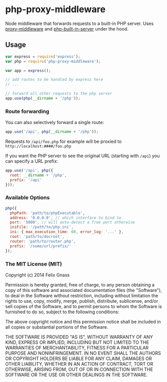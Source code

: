 # php-proxy-middleware

Node middleware that forwards requests to a built-in PHP server.
Uses [proxy-middleware](https://www.npmjs.org/package/proxy-middleware) and [php-built-in-server](https://www.npmjs.org/package/php-built-in-server) under the hood.


## Usage

```js
var express = require('express');
var php = require('php-proxy-middleware');

var app = express();

// add routes to be handled by express here
// ...

// forward all other requests to the php server
app.use(php(__dirname + '/php'));
```

### Route forwarding

You can also selectively forward a single route:

```js
app.use('/api', php(__dirname + '/php'));
```

Requests to `/api/foo.php` for example will be proxied to
`http://localhost:####/foo.php`

If you want the PHP server to see the original URL (starting with  `/api`)
you can specify a URL prefix:

```js
app.use('/api', php({
  root: __dirname + '/php',
  prefix: '/api'
}));
```

### Available Options

```js
php({
  phpPath: 'path/to/phpExecutable',
  address: '0.0.0.0', // which interface to bind to
  port: '5000', // will auto-detect a free port otherwise
  iniFile: '/path/to/php.ini',
  ini: { max_execution_time: 60, error_log: '...' },
  root: 'path/to/docroot',
  router: 'path/to/router.php',
  prefix: '/some/url/prefix/'
});
```


### The MIT License (MIT)

Copyright (c) 2014 Felix Gnass

Permission is hereby granted, free of charge, to any person obtaining a copy
of this software and associated documentation files (the "Software"), to deal
in the Software without restriction, including without limitation the rights
to use, copy, modify, merge, publish, distribute, sublicense, and/or sell
copies of the Software, and to permit persons to whom the Software is
furnished to do so, subject to the following conditions:

The above copyright notice and this permission notice shall be included in
all copies or substantial portions of the Software.

THE SOFTWARE IS PROVIDED "AS IS", WITHOUT WARRANTY OF ANY KIND, EXPRESS OR
IMPLIED, INCLUDING BUT NOT LIMITED TO THE WARRANTIES OF MERCHANTABILITY,
FITNESS FOR A PARTICULAR PURPOSE AND NONINFRINGEMENT. IN NO EVENT SHALL THE
AUTHORS OR COPYRIGHT HOLDERS BE LIABLE FOR ANY CLAIM, DAMAGES OR OTHER
LIABILITY, WHETHER IN AN ACTION OF CONTRACT, TORT OR OTHERWISE, ARISING FROM,
OUT OF OR IN CONNECTION WITH THE SOFTWARE OR THE USE OR OTHER DEALINGS IN
THE SOFTWARE.
